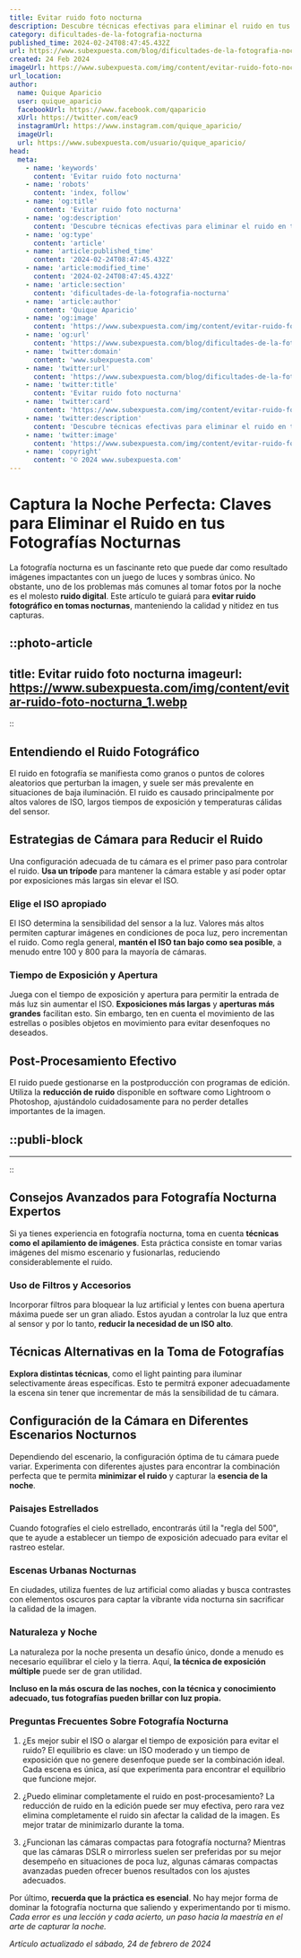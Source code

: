 ```yaml
---
title: Evitar ruido foto nocturna
description: Descubre técnicas efectivas para eliminar el ruido en tus fotos nocturnas y captura la belleza de la noche con claridad y detalle.
category: dificultades-de-la-fotografia-nocturna
published_time: 2024-02-24T08:47:45.432Z
url: https://www.subexpuesta.com/blog/dificultades-de-la-fotografia-nocturna/evitar-ruido-foto-nocturna
created: 24 Feb 2024
imageUrl: https://www.subexpuesta.com/img/content/evitar-ruido-foto-nocturna_1.webp
url_location:
author:
  name: Quique Aparicio
  user: quique_aparicio
  facebookUrl: https://www.facebook.com/qaparicio
  xUrl: https://twitter.com/eac9
  instagramUrl: https://www.instagram.com/quique_aparicio/
  imageUrl: 
  url: https://www.subexpuesta.com/usuario/quique_aparicio/
head:
  meta:
    - name: 'keywords'
      content: 'Evitar ruido foto nocturna'
    - name: 'robots'
      content: 'index, follow'
    - name: 'og:title'
      content: 'Evitar ruido foto nocturna'
    - name: 'og:description'
      content: 'Descubre técnicas efectivas para eliminar el ruido en tus fotos nocturnas y captura la belleza de la noche con claridad y detalle.'
    - name: 'og:type'
      content: 'article'
    - name: 'article:published_time'
      content: '2024-02-24T08:47:45.432Z'
    - name: 'article:modified_time'
      content: '2024-02-24T08:47:45.432Z'
    - name: 'article:section'
      content: 'dificultades-de-la-fotografia-nocturna'
    - name: 'article:author'
      content: 'Quique Aparicio'
    - name: 'og:image'
      content: 'https://www.subexpuesta.com/img/content/evitar-ruido-foto-nocturna_1.webp'
    - name: 'og:url'
      content: 'https://www.subexpuesta.com/blog/dificultades-de-la-fotografia-nocturna/evitar-ruido-foto-nocturna'
    - name: 'twitter:domain'
      content: 'www.subexpuesta.com'
    - name: 'twitter:url'
      content: 'https://www.subexpuesta.com/blog/dificultades-de-la-fotografia-nocturna/evitar-ruido-foto-nocturna'
    - name: 'twitter:title'
      content: 'Evitar ruido foto nocturna'
    - name: 'twitter:card'
      content: 'https://www.subexpuesta.com/img/content/evitar-ruido-foto-nocturna_1.webp'
    - name: 'twitter:description'
      content: 'Descubre técnicas efectivas para eliminar el ruido en tus fotos nocturnas y captura la belleza de la noche con claridad y detalle.'
    - name: 'twitter:image'
      content: 'https://www.subexpuesta.com/img/content/evitar-ruido-foto-nocturna_1.webp'
    - name: 'copyright'
      content: '© 2024 www.subexpuesta.com'
---
```

# Captura la Noche Perfecta: Claves para Eliminar el Ruido en tus Fotografías Nocturnas

La fotografía nocturna es un fascinante reto que puede dar como resultado imágenes impactantes con un juego de luces y sombras único. No obstante, uno de los problemas más comunes al tomar fotos por la noche es el molesto **ruido digital**. Este artículo te guiará para **evitar ruido fotográfico en tomas nocturnas**, manteniendo la calidad y nitidez en tus capturas.


::photo-article
---
title: Evitar ruido foto nocturna
imageurl: https://www.subexpuesta.com/img/content/evitar-ruido-foto-nocturna_1.webp
---
::


## Entendiendo el Ruido Fotográfico
El ruido en fotografía se manifiesta como granos o puntos de colores aleatorios que perturban la imagen, y suele ser más prevalente en situaciones de baja iluminación. El ruido es causado principalmente por altos valores de ISO, largos tiempos de exposición y temperaturas cálidas del sensor.

## Estrategias de Cámara para Reducir el Ruido
Una configuración adecuada de tu cámara es el primer paso para controlar el ruido. **Usa un trípode** para mantener la cámara estable y así poder optar por exposiciones más largas sin elevar el ISO.

### Elige el ISO apropiado
El ISO determina la sensibilidad del sensor a la luz. Valores más altos permiten capturar imágenes en condiciones de poca luz, pero incrementan el ruido. Como regla general, **mantén el ISO tan bajo como sea posible**, a menudo entre 100 y 800 para la mayoría de cámaras.

### Tiempo de Exposición y Apertura
Juega con el tiempo de exposición y apertura para permitir la entrada de más luz sin aumentar el ISO. **Exposiciones más largas** y **aperturas más grandes** facilitan esto. Sin embargo, ten en cuenta el movimiento de las estrellas o posibles objetos en movimiento para evitar desenfoques no deseados.

## Post-Procesamiento Efectivo
El ruido puede gestionarse en la postproducción con programas de edición. Utiliza la **reducción de ruido** disponible en software como Lightroom o Photoshop, ajustándolo cuidadosamente para no perder detalles importantes de la imagen.


  ::publi-block
  ---
  ---
  ::
  
  
## Consejos Avanzados para Fotografía Nocturna Expertos
Si ya tienes experiencia en fotografía nocturna, toma en cuenta **técnicas como el apilamiento de imágenes**. Esta práctica consiste en tomar varias imágenes del mismo escenario y fusionarlas, reduciendo considerablemente el ruido.

### Uso de Filtros y Accesorios
Incorporar filtros para bloquear la luz artificial y lentes con buena apertura máxima puede ser un gran aliado. Estos ayudan a controlar la luz que entra al sensor y por lo tanto, **reducir la necesidad de un ISO alto**.

## Técnicas Alternativas en la Toma de Fotografías
**Explora distintas técnicas**, como el light painting para iluminar selectivamente áreas específicas. Esto te permitrá exponer adecuadamente la escena sin tener que incrementar de más la sensibilidad de tu cámara.

## Configuración de la Cámara en Diferentes Escenarios Nocturnos
Dependiendo del escenario, la configuración óptima de tu cámara puede variar. Experimenta con diferentes ajustes para encontrar la combinación perfecta que te permita **minimizar el ruido** y capturar la **esencia de la noche**.

### Paisajes Estrellados
Cuando fotografíes el cielo estrellado, encontrarás útil la "regla del 500", que te ayude a establecer un tiempo de exposición adecuado para evitar el rastreo estelar.

### Escenas Urbanas Nocturnas
En ciudades, utiliza fuentes de luz artificial como aliadas y busca contrastes con elementos oscuros para captar la vibrante vida nocturna sin sacrificar la calidad de la imagen.

### Naturaleza y Noche
La naturaleza por la noche presenta un desafío único, donde a menudo es necesario equilibrar el cielo y la tierra. Aquí, **la técnica de exposición múltiple** puede ser de gran utilidad.

**Incluso en la más oscura de las noches, con la técnica y conocimiento adecuado, tus fotografías pueden brillar con luz propia.**

### Preguntas Frecuentes Sobre Fotografía Nocturna

1. ¿Es mejor subir el ISO o alargar el tiempo de exposición para evitar el ruido?
   El equilibrio es clave: un ISO moderado y un tiempo de exposición que no genere desenfoque puede ser la combinación ideal. Cada escena es única, así que experimenta para encontrar el equilibrio que funcione mejor.

2. ¿Puedo eliminar completamente el ruido en post-procesamiento?
   La reducción de ruido en la edición puede ser muy efectiva, pero rara vez elimina completamente el ruido sin afectar la calidad de la imagen. Es mejor tratar de minimizarlo durante la toma.

3. ¿Funcionan las cámaras compactas para fotografía nocturna?
   Mientras que las cámaras DSLR o mirrorless suelen ser preferidas por su mejor desempeño en situaciones de poca luz, algunas cámaras compactas avanzadas pueden ofrecer buenos resultados con los ajustes adecuados.

Por último, **recuerda que la práctica es esencial**. No hay mejor forma de dominar la fotografía nocturna que saliendo y experimentando por ti mismo. *Cada error es una lección y cada acierto, un paso hacia la maestría en el arte de capturar la noche.*

_Artículo actualizado el sábado, 24 de febrero de 2024_